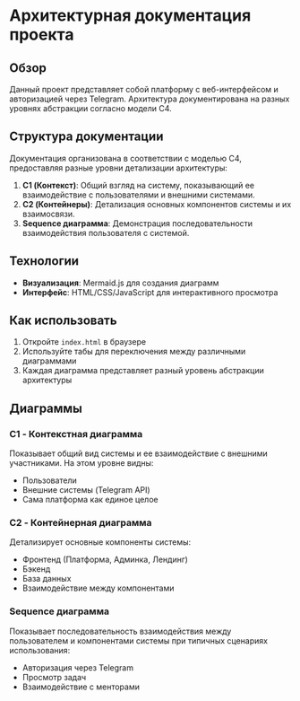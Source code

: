 # Архитектурная документация проекта

## Обзор
Данный проект представляет собой платформу с веб-интерфейсом и авторизацией через Telegram. Архитектура документирована на разных уровнях абстракции согласно модели C4.

## Структура документации
Документация организована в соответствии с моделью C4, предоставляя разные уровни детализации архитектуры:

1. **C1 (Контекст)**: Общий взгляд на систему, показывающий ее взаимодействие с пользователями и внешними системами.
2. **C2 (Контейнеры)**: Детализация основных компонентов системы и их взаимосвязи.
3. **Sequence диаграмма**: Демонстрация последовательности взаимодействия пользователя с системой.

## Технологии
- **Визуализация**: Mermaid.js для создания диаграмм
- **Интерфейс**: HTML/CSS/JavaScript для интерактивного просмотра

## Как использовать
1. Откройте `index.html` в браузере
2. Используйте табы для переключения между различными диаграммами
3. Каждая диаграмма представляет разный уровень абстракции архитектуры

## Диаграммы

### C1 - Контекстная диаграмма
Показывает общий вид системы и ее взаимодействие с внешними участниками. На этом уровне видны:
- Пользователи
- Внешние системы (Telegram API)
- Сама платформа как единое целое

### C2 - Контейнерная диаграмма
Детализирует основные компоненты системы:
- Фронтенд (Платформа, Админка, Лендинг)
- Бэкенд
- База данных
- Взаимодействие между компонентами

### Sequence диаграмма
Показывает последовательность взаимодействия между пользователем и компонентами системы при типичных сценариях использования:
- Авторизация через Telegram
- Просмотр задач
- Взаимодействие с менторами 